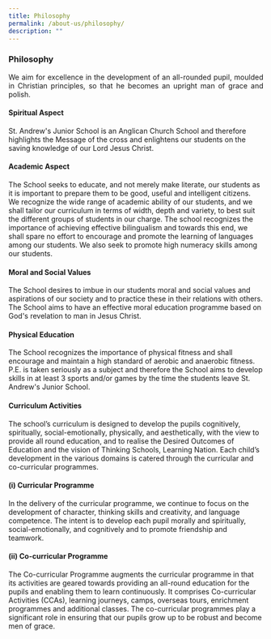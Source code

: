 ```yaml
---
title: Philosophy
permalink: /about-us/philosophy/
description: ""
---
```

### Philosophy

<p style="text-align:justify;">We aim for excellence in the development of an all-rounded pupil, moulded in Christian principles, so that he becomes an upright man of grace and polish.</p>

#### Spiritual Aspect

St. Andrew's Junior School is an Anglican Church School and therefore highlights the Message of the cross and enlightens our students on the saving knowledge of our Lord Jesus Christ.

#### Academic Aspect

The School seeks to educate, and not merely make literate, our students as it is important to prepare them to be good, useful and intelligent citizens. We recognize the wide range of academic ability of our students, and we shall tailor our curriculum in terms of width, depth and variety, to best suit the different groups of students in our charge. The school recognizes the importance of achieving effective bilingualism and towards this end, we shall spare no effort to encourage and promote the learning of languages among our students. We also seek to promote high numeracy skills among our students.

#### Moral and Social Values

The School desires to imbue in our students moral and social values and aspirations of our society and to practice these in their relations with others. The School aims to have an effective moral education programme based on God's revelation to man in Jesus Christ.

#### Physical Education

The School recognizes the importance of physical fitness and shall encourage and maintain a high standard of aerobic and anaerobic fitness. P.E. is taken seriously as a subject and therefore the School aims to develop skills in at least 3 sports and/or games by the time the students leave St. Andrew's Junior School.

#### Curriculum Activities

The school’s curriculum is designed to develop the pupils cognitively, spiritually, social-emotionally, physically, and aesthetically, with the view to provide all round education, and to realise the Desired Outcomes of Education and the vision of Thinking Schools, Learning Nation. Each child’s development in the various domains is catered through the curricular and co-curricular programmes.

#### (i) Curricular Programme

In the delivery of the curricular programme, we continue to focus on the development of character, thinking skills and creativity, and language competence. The intent is to develop each pupil morally and spiritually, social-emotionally, and cognitively and to promote friendship and teamwork.

#### (ii) Co-curricular Programme

The Co-curricular Programme augments the curricular programme in that its activities are geared towards providing an all-round education for the pupils and enabling them to learn continuously. It comprises Co-curricular Activities (CCAs), learning journeys, camps, overseas tours, enrichment programmes and additional classes. The co-curricular programmes play a significant role in ensuring that our pupils grow up to be robust and become men of grace.